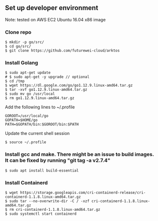 ## Set up developer environment

Note: tested on AWS EC2 Ubuntu 16.04 x86 image 

### Clone repo
```
$ mkdir -p go/src/
$ cd go/src/
$ git clone https://github.com/futurewei-cloud/arktos
```

### Install Golang
```
$ sudo apt-get update
# $ sudo apt-get -y upgrade // optional
$ cd /tmp
$ wget https://dl.google.com/go/go1.12.9.linux-amd64.tar.gz
$ tar -xvf go1.12.9.linux-amd64.tar.gz
$ sudo mv go /usr/local
$ rm go1.12.9.linux-amd64.tar.gz
```
Add the following lines to ~/.profile
```
GOROOT=/usr/local/go
GOPATH=$HOME/go
PATH=$GOPATH/bin:$GOROOT/bin:$PATH
```
Update the current shell session
```
$ source ~/.profile
```

### Install gcc and make. There might be an issue to build images. It can be fixed by running "git tag -a v2.7.4"
```
$ sudo apt install build-essential
```

### Install Containerd 
```
$ wget https://storage.googleapis.com/cri-containerd-release/cri-containerd-1.1.8.linux-amd64.tar.gz
$ sudo tar --no-overwrite-dir -C / -xzf cri-containerd-1.1.8.linux-amd64.tar.gz
$ rm cri-containerd-1.1.8.linux-amd64.tar.gz
$ sudo systemctl start containerd
```
